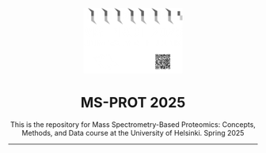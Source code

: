 <p align="center">
  <img src="t shirt final logo - black.png" alt="Project Logo" width="200"/>
</p>

<h1 align="center">MS-PROT 2025</h1>

<p align="center">
This is the repository for Mass Spectrometry-Based Proteomics: Concepts, Methods, and Data course at the University of Helsinki.
  Spring 2025
</p>

---





